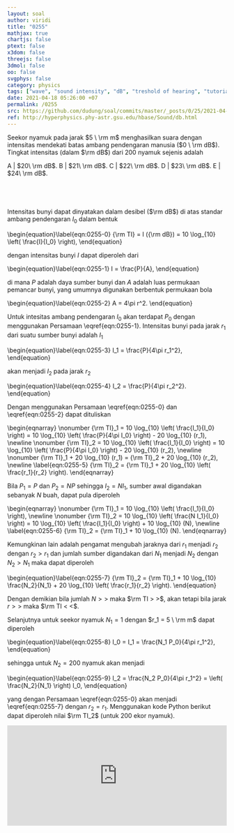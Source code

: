 ```yaml
---
layout: soal
author: viridi
title: "0255"
mathjax: true
chartjs: false
ptext: false
x3dom: false
threejs: false
3dmol: false
oo: false
svgphys: false
category: physics
tags: ["wave", "sound intensity", "dB", "treshold of hearing", "tutorial-6", "fi1202", "2020-2"]
date: 2021-04-18 05:26:00 +07
permalink: /0255
src: https://github.com/dudung/soal/commits/master/_posts/0/25/2021-04-18-elementary-physics-tutorial-6-5.md
ref: http://hyperphysics.phy-astr.gsu.edu/hbase/Sound/db.html
---
```

Seekor nyamuk pada jarak $5 \ \rm m$ menghasilkan suara dengan intensitas mendekati batas ambang pendengaran manusia ($0 \ \rm dB$). Tingkat intensitas (dalam $\rm dB$) dari $200$ nyamuk sejenis adalah

A | $20\ \rm dB$.
B | $21\ \rm dB$.
C | $22\ \rm dB$.
D | $23\ \rm dB$.
E | $24\ \rm dB$.


## &nbsp;
Intensitas bunyi dapat dinyatakan dalam desibel ($\rm dB$) di atas standar ambang pendengaran $I_0$ dalam bentuk

\begin{equation}\label{eqn:0255-0}
{\rm TI} = I ({\rm dB}) = 10 \log_{10} \left( \frac{I}{I_0} \right),
\end{equation}

dengan intensitas bunyi $I$ dapat diperoleh dari

\begin{equation}\label{eqn:0255-1}
I = \frac{P}{A},
\end{equation}

di mana $P$ adalah daya sumber bunyi dan $A$ adalah luas permukaan pemancar bunyi, yang umumnya digunakan berbentuk permukaan bola

\begin{equation}\label{eqn:0255-2}
A = 4\pi r^2.
\end{equation}

Untuk intesitas ambang pendengaran $I_0$ akan terdapat $P_0$ dengan menggunakan Persamaan \eqref{eqn:0255-1}. Intensitas bunyi pada jarak $r_1$ dari suatu sumber bunyi adalah $I_1$

\begin{equation}\label{eqn:0255-3}
I_1 = \frac{P}{4\pi r_1^2},
\end{equation}

akan menjadi $I_2$ pada jarak $r_2$

\begin{equation}\label{eqn:0255-4}
I_2 = \frac{P}{4\pi r_2^2}.
\end{equation}

Dengan menggunakan Persamaan \eqref{eqn:0255-0} dan \eqref{eqn:0255-2} dapat dituliskan

\begin{eqnarray}
\nonumber {\rm TI}\_1 = 10 \log_{10} \left( \frac{I_1}{I_0} \right) = 10 \log_{10} \left( \frac{P}{4\pi I_0} \right) - 20 \log_{10} (r_1), \newline
\nonumber {\rm TI}\_2 = 10 \log_{10} \left( \frac{I_1}{I_0} \right) = 10 \log_{10} \left( \frac{P}{4\pi I_0} \right) - 20 \log_{10} (r_2), \newline
\nonumber {\rm TI}\_1 + 20 \log_{10} (r_1) = {\rm TI}\_2 + 20 \log_{10} (r_2), \newline
\label{eqn:0255-5} {\rm TI}\_2 = {\rm TI}\_1 + 20 \log_{10} \left( \frac{r_1}{r_2} \right).
\end{eqnarray}

Bila $P_1 = P$ dan $P_2 = NP$ sehingga $I_2 = N I_1$, sumber awal digandakan sebanyak $N$ buah, dapat pula diperoleh

\begin{eqnarray}
\nonumber {\rm TI}\_1 = 10 \log_{10} \left( \frac{I_1}{I_0} \right), \newline
\nonumber {\rm TI}\_2 = 10 \log_{10} \left( \frac{N I_1}{I_0} \right) = 10 \log_{10} \left( \frac{I_1}{I_0} \right) + 10 \log_{10} (N), \newline
\label{eqn:0255-6} {\rm TI}\_2 = {\rm TI}\_1 + 10 \log_{10} (N).
\end{eqnarray}

Kemungkinan lain adalah pengamat mengubah jaraknya dari $r_1$ menjadi $r_2$ dengan $r_2 > r_1$ dan jumlah sumber digandakan dari $N_1$ menjadi $N_2$ dengan $N_2 > N_1$ maka dapat diperoleh

\begin{equation}\label{eqn:0255-7}
{\rm TI}\_2 = {\rm TI}\_1 + 10 \log_{10} \frac{N_2}{N_1} + 20 \log_{10} \left( \frac{r_1}{r_2} \right).
\end{equation}

Dengan demikian bila jumlah $N > >$ maka $\rm TI > >$, akan tetapi bila jarak $r > >$ maka $\rm TI < <$.

Selanjutnya untuk seekor nyamuk $N_1 = 1$ dengan $r_1 = 5 \ \rm m$ dapat diperoleh

\begin{equation}\label{eqn:0255-8}
I_0 = I_1 = \frac{N_1 P_0}{4\pi r_1^2},
\end{equation}

sehingga untuk $N_2 = 200$ nyamuk akan menjadi

\begin{equation}\label{eqn:0255-9}
I_2 = \frac{N_2 P_0}{4\pi r_1^2} = \left( \frac{N_2}{N_1} \right) I_0,
\end{equation}

yang dengan Persamaan \eqref{eqn:0255-0} akan menjadi \eqref{eqn:0255-7} dengan $r_2 = r_1$. Menggunakan kode Python berikut dapat diperoleh nilai $\rm TI_2$ (untuk $200$ ekor nyamuk).

<iframe src="https://trinket.io/embed/python/5c26522a08" width="100%" height="230" frameborder="0" marginwidth="0" marginheight="0" allowfullscreen></iframe>
